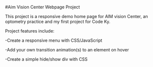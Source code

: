 #Aim Vision Center Webpage Project

This project is a responsive demo home page for AIM vision Center, an optometry practice and my first project for Code Ky. 

Project features include:

-Create a responsive menu with CSS/JavaScript

-Add your own transition animation(s) to an element on hover

-Create a simple hide/show div with CSS